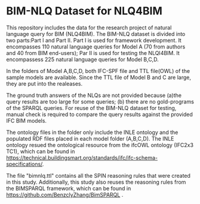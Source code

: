 # BIM-NLQ Dataset for NLQ4BIM
This repository includes the data for the research project of natural language query for BIM (NLQ4BIM). 
The BIM-NLQ dataset is divided into two parts:Part I and Part II.
Part I is used for framework development. It encompasses 110 natural language queries for Model A (70 from authors and 40 from BIM end-users);
Par II is used for testing the NLQI4BIM. It encompassess 225 natural language queries for Model B,C,D.

In the folders of Model A,B,C,D, both IFC-SPF file and TTL file(OWL) of the sample models are available. Since the TTL file of Model B and C are large, they are put into the realeases. 

The ground truth answers of the NLQs are not provided because (a)the query results are too large for some queries; (b) there are no gold-programs of the SPARQL queries.
For reuse of the BIM-NLQ dataset for testing, manual check is required to compare the query results against the provided IFC BIM models.  

The ontology files in the folder only include the INLE ontology and the populated RDF files placed in each model folder (A,B,C,D). The INLE ontology resued the ontological resource from the ifcOWL ontology (IFC2x3 TC1), which can be found in https://technical.buildingsmart.org/standards/ifc/ifc-schema-specifications/.   

The file "bimnlq.ttl" contains all the SPIN reasoning rules that were created in this study. Additionally, this study also reuses the reasoning rules from the BIMSPARQL framework, which can be found in https://github.com/BenzclyZhang/BimSPARQL .

